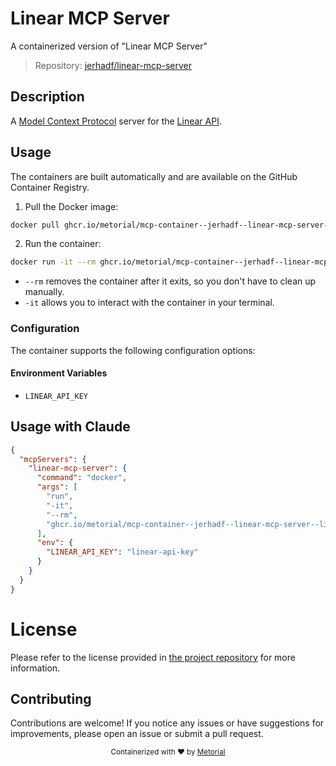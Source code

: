 
# Linear MCP Server

A containerized version of "Linear MCP Server"

> Repository: [jerhadf/linear-mcp-server](https://github.com/jerhadf/linear-mcp-server)

## Description

A [Model Context Protocol](https://github.com/modelcontextprotocol) server for the [Linear API](https://developers.linear.app/docs/graphql/working-with-the-graphql-api).


## Usage

The containers are built automatically and are available on the GitHub Container Registry.

1. Pull the Docker image:

```bash
docker pull ghcr.io/metorial/mcp-container--jerhadf--linear-mcp-server--linear-mcp-server
```

2. Run the container:

```bash
docker run -it --rm ghcr.io/metorial/mcp-container--jerhadf--linear-mcp-server--linear-mcp-server 
```

- `--rm` removes the container after it exits, so you don't have to clean up manually.
- `-it` allows you to interact with the container in your terminal.


### Configuration

The container supports the following configuration options:




#### Environment Variables

- `LINEAR_API_KEY`




## Usage with Claude

```json
{
  "mcpServers": {
    "linear-mcp-server": {
      "command": "docker",
      "args": [
        "run",
        "-it",
        "--rm",
        "ghcr.io/metorial/mcp-container--jerhadf--linear-mcp-server--linear-mcp-server"
      ],
      "env": {
        "LINEAR_API_KEY": "linear-api-key"
      }
    }
  }
}
```

# License

Please refer to the license provided in [the project repository](https://github.com/jerhadf/linear-mcp-server) for more information.

## Contributing

Contributions are welcome! If you notice any issues or have suggestions for improvements, please open an issue or submit a pull request.

<div align="center">
  <sub>Containerized with ❤️ by <a href="https://metorial.com">Metorial</a></sub>
</div>
  